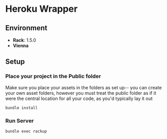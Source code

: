 # Heroku Wrapper


## Environment
- **Rack**:  1.5.0
- **Vienna**

## Setup

### Place your project in the Public folder

 Make sure you place your assets in the folders as set up-- you can create your own asset folders, however you must treat the public folder as if it were the central location for all your code, as you'd typically lay it out

```
bundle install
```

### Run Server

```
bundle exec rackup
```
